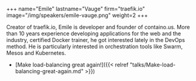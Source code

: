 +++
name="Emile"
lastname="Vauge"
firm="traefik.io"
image="/img/speakers/emile-vauge.png"
weight=2
+++

Creator of traefik.io, Emile is developer and founder of containo.us. More than 10 years experience developing applications for the web and the industry, certified Docker trainer, he got interested lately in the DevOps method. He is particularly interested in orchestration tools like Swarm, Mesos and Kubernetes.


* [Make load-balancing great again!]({{< relref "talks/Make-load-balancing-great-again.md" >}})
